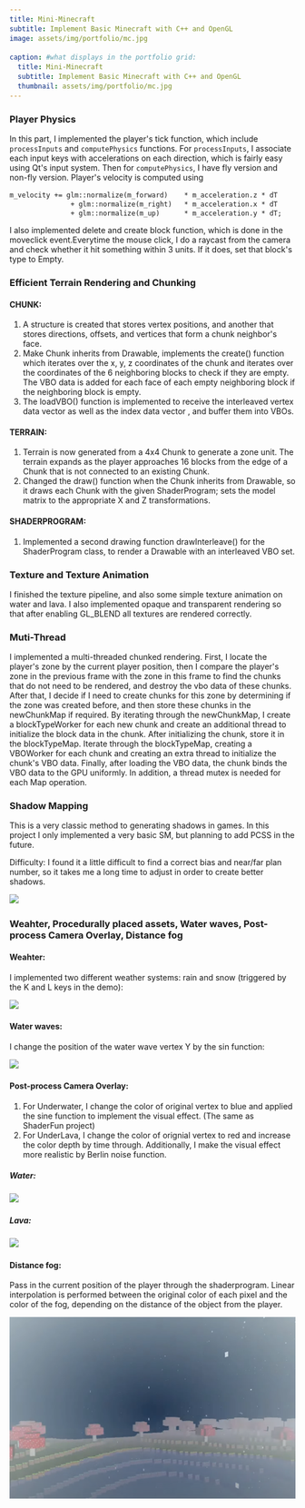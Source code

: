 ```yaml
---
title: Mini-Minecraft
subtitle: Implement Basic Minecraft with C++ and OpenGL
image: assets/img/portfolio/mc.jpg

caption: #what displays in the portfolio grid:
  title: Mini-Minecraft
  subtitle: Implement Basic Minecraft with C++ and OpenGL
  thumbnail: assets/img/portfolio/mc.jpg
---
```


### Player Physics

In this part, I implemented the player's tick function, which include ```processInputs``` and ```computePhysics``` functions. For ```processInputs```, I associate each input keys with  accelerations on each direction, which is fairly easy using Qt's input system. Then for ```computePhysics```, I have fly version and non-fly version. Player's velocity is computed using 

```
m_velocity += glm::normalize(m_forward)    * m_acceleration.z * dT
               + glm::normalize(m_right)   * m_acceleration.x * dT
               + glm::normalize(m_up)      * m_acceleration.y * dT;
``` 

I also implemented delete and create block function, which is done in the moveclick event.Everytime the mouse click, I do a raycast from the camera and check whether it hit something within 3 units. If it does, set that block's type to Empty.

### Efficient Terrain Rendering and Chunking
#### CHUNK:
1. A structure is created that stores vertex positions, and another that stores directions, offsets, and vertices that form a chunk neighbor's face.
2. Make Chunk inherits from Drawable, implements the create() function which iterates over the x, y, z coordinates of the chunk and iterates over the coordinates of the 6 neighboring blocks to check if they are empty. The VBO data is added for each face of each empty neighboring block if the neighboring block is empty.
3. The loadVBO() function is implemented to receive the interleaved vertex data vector as well as the index data vector , and buffer them into VBOs.

#### TERRAIN:
1. Terrain is now generated from a 4x4 Chunk to generate a zone unit. The terrain expands as the player approaches 16 blocks from the edge of a Chunk that is not connected to an existing Chunk.
2. Changed the draw() function when the Chunk inherits from Drawable, so it draws each Chunk with the given ShaderProgram; sets the model matrix to the appropriate X and Z transformations.

#### SHADERPROGRAM:
1. Implemented a second drawing function drawInterleave() for the ShaderProgram class, to render a Drawable with an interleaved VBO set.

### Texture and Texture Animation

I finished the texture pipeline, and also some simple texture animation on water and lava. I also implemented opaque and transparent rendering so that after enabling GL_BLEND all textures are rendered correctly.

### Muti-Thread

I implemented a multi-threaded chunked rendering. First, I locate the player's zone by the current player position, then I compare the player's zone in the previous frame with the zone in this frame to find the chunks that do not need to be rendered, and destroy the vbo data of these chunks. After that, I decide if I need to create chunks for this zone by determining if the zone was created before, and then store these chunks in the newChunkMap if required. By iterating through the newChunkMap, I create a blockTypeWorker for each new chunk and create an additional thread to initialize the block data in the chunk. After initializing the chunk, store it in the blockTypeMap. Iterate through the blockTypeMap, creating a VBOWorker for each chunk and creating an extra thread to initialize the chunk's VBO data. Finally, after loading the VBO data, the chunk binds the VBO data to the GPU uniformly. In addition, a thread mutex is needed for each Map operation.


### Shadow Mapping

This is a very classic method to generating shadows in games. In this project I only implemented a very basic SM, but planning to add PCSS in the future.

Difficulty:
I found it a little difficult to find a correct bias and near/far plan number, so it takes me a long time to adjust in order to create better shadows.

![](../assets/img/portfolio/screenshot1.gif)

### Weahter, Procedurally placed assets, Water waves, Post-process Camera Overlay, Distance fog

#### Weahter:

I implemented two different weather systems: rain and snow (triggered by the K and L keys in the demo): 

![](../assets/img/portfolio/screenshot6.gif)

#### Water waves:

I change the position of the water wave vertex Y by the sin function:

![](../assets/img/portfolio/screenshot3.gif)

#### Post-process Camera Overlay:

1. For Underwater, I change the color of original vertex to blue and applied the sine function to implement the visual effect. (The same as ShaderFun project)
2. For UnderLava, I change the color of orignial vertex to red and increase the color depth by time through. Additionally, I make the visual effect more realistic by Berlin noise function.

##### **Water:**

![](../assets/img/portfolio/screenshot4.gif)

##### **Lava:**

![](../assets/img/portfolio/screenshot5.gif)

#### Distance fog:

Pass in the current position of the player through the shaderprogram. Linear interpolation is performed between the original color of each pixel and the color of the fog, depending on the distance of the object from the player.

![](../assets/img/portfolio/screenshot7.png)
